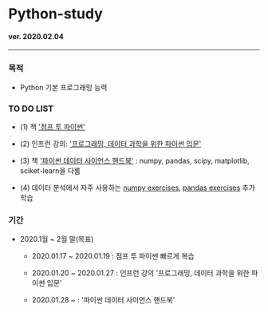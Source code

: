 # Python-study

#### ver. 2020.02.04
- - -

###  목적

- Python 기본 프로그래밍 능력


###  TO DO LIST

  - (1) 책 ['점프 투 파이썬'][link1]

[link1]: https://wikidocs.net/book/1

  - (2) 인프런 강의: ['프로그래밍, 데이터 과학을 위한 파이썬 입문'][link2]

[link2]: https://www.inflearn.com/course/python-%ED%8C%8C%EC%9D%B4%EC%8D%AC-%EC%9E%85%EB%AC%B8-%EA%B0%95%EC%A2%8C#


  - (3) 책 ['파이썬 데이터 사이언스 핸드북'][link3] : numpy, pandas, scipy, matplotlib, sciket-learn을 다룸

[link3]: https://wikibook.co.kr/python-ds-handbook/

  - (4) 데이터 분석에서 자주 사용하는 [numpy exercises][link4], [pandas exercises][link5] 추가 학습
  
  [link4]: https://github.com/rougier/numpy-100
  
  [link5]: https://github.com/guipsamora/pandas_exercises



###  기간

  - 2020.1월 ~ 2월 말(목표)
 
    - 2020.01.17 ~ 2020.01.19 : 점프 투 파이썬 빠르게 복습
    
    - 2020.01.20 ~ 2020.01.27 : 인프런 강의 '프로그래밍, 데이터 과학을 위한 파이썬 입문'
    
    - 2020.01.28 ~            : '파이썬 데이터 사이언스 핸드북' 
